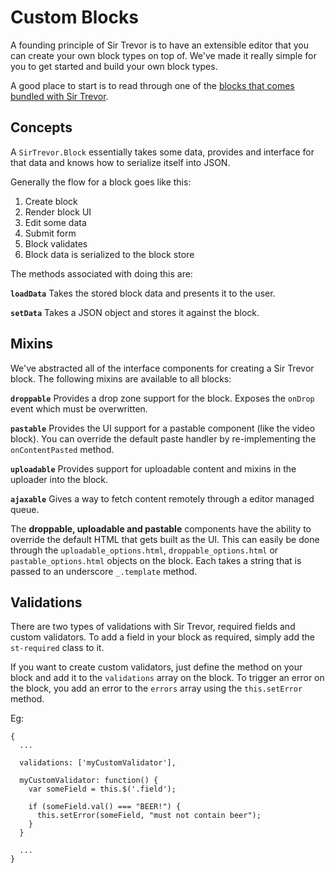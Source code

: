 <a name="4"></a>
# Custom Blocks

A founding principle of Sir Trevor is to have an extensible editor that you can create your own block types on top of. We've made it really simple for you to get started and build your own block types.

A good place to start is to read through one of the [blocks that comes bundled with Sir Trevor](https://github.com/madebymany/sir-trevor-js/tree/master/src/blocks).

<a name="4-1"></a>
## Concepts

A `SirTrevor.Block` essentially takes some data, provides and interface for that data and knows how to serialize itself into JSON.

Generally the flow for a block goes like this:

1. Create block
2. Render block UI
3. Edit some data
4. Submit form
5. Block validates
6. Block data is serialized to the block store

The methods associated with doing this are:

**`loadData`**
Takes the stored block data and presents it to the user.

**`setData`**
Takes a JSON object and stores it against the block.

<a name="4-2"></a>
## Mixins

We've abstracted all of the interface components for creating a Sir Trevor block. The following mixins are available to all blocks:

**`droppable`**
Provides a drop zone support for the block. Exposes the `onDrop` event which must be overwritten.

**`pastable`**
Provides the UI support for a pastable component (like the video block). You can override the default paste handler by re-implementing the `onContentPasted` method.

**`uploadable`**
Provides support for uploadable content and mixins in the uploader into the block.

**`ajaxable`**
Gives a way to fetch content remotely through a editor managed queue.

The **droppable, uploadable and pastable** components have the ability to override the default HTML that gets built as the UI. This can easily be done through the `uploadable_options.html`, `droppable_options.html` or `pastable_options.html` objects on the block. Each takes a string that is passed to an underscore `_.template` method.

<a name="4-3"></a>
## Validations

There are two types of validations with Sir Trevor, required fields and custom validators. To add a field in your block as required, simply add the `st-required` class to it.

If you want to create custom validators, just define the method on your block and add it to the `validations` array on the block. To trigger an error on the block, you add an error to the `errors` array using the `this.setError` method.

Eg:

    {
      ...

      validations: ['myCustomValidator'],

      myCustomValidator: function() {
        var someField = this.$('.field');

        if (someField.val() === "BEER!") {
          this.setError(someField, "must not contain beer");
        }
      }

      ...
    }


